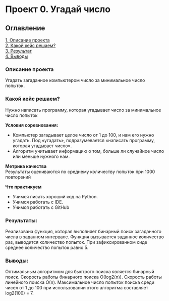 # Проект 0. Угадай число

## Оглавление  
[1. Описание проекта](.README.md#Описание-проекта)  
[2. Какой кейс решаем?](.README.md#Какой-кейс-решаем)  
[3. Результат](.README.md#Результат)    
[4. Выводы](.README.md#Выводы) 


### Описание проекта    
Угадать загаданное компьютером число за минимальное число попыток.


### Какой кейс решаем?    
Нужно написать программу, которая угадывает число за минимальное число попыток

**Условия соревнования:**  
- Компьютер загадывает целое число от 1 до 100, и нам его нужно угадать. Под «угадать», подразумевается «написать программу, которая угадывает число».
- Алгоритм учитывает информацию о том, больше ли случайное число или меньше нужного нам.

**Метрика качества**     
Результаты оцениваются по среднему количеству попыток при 1000 повторений

**Что практикуем**     
* Учимся писать хороший код на Python.
* Учимся работать с IDE.
* Учимся работать с GitHub


### Результаты:  
Реализована функция, которая выполняет бинарный поиск загаданного числа в заданном интервале.
Функция вызывается заданное количество раз, выводится количество попыток.
При зафиксированном сиде среднее количество попыток равно 5.


### Выводы:  
Оптимальным алгоритмом для быстрого поиска является бинарный поиск. 
Скорость работы бинарного поиска О(log2(n)).
Скорость работы линейного поиска О(n).
Максимальное число попыток поиска среди чисел от 1 до 100 при использовании этого алгоритма составляет log2(100) = 7. 